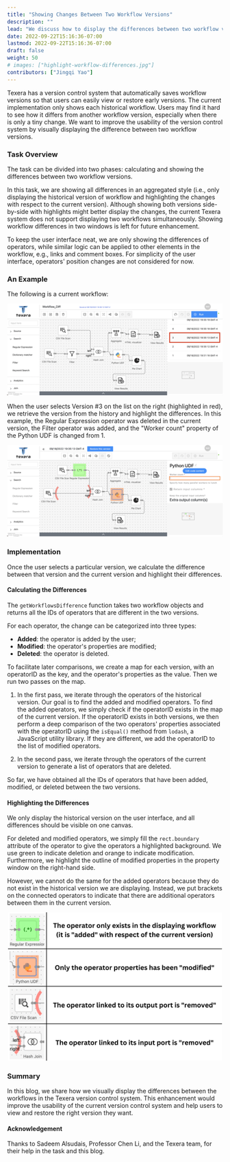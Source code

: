 ```yaml
---
title: "Showing Changes Between Two Workflow Versions"
description: ""
lead: "We discuss how to display the differences between two workflow versions in Texera."
date: 2022-09-22T15:16:36-07:00
lastmod: 2022-09-22T15:16:36-07:00
draft: false
weight: 50
# images: ["highlight-workflow-differences.jpg"]
contributors: ["Jingqi Yao"]
---
```

Texera has a version control system that automatically saves workflow versions so that users can easily view or restore early versions. The current implementation only shows each historical workflow. Users may find it hard to see how it differs from another workflow version, especially when there is only a tiny change. We want to improve the usability of the version control system by visually displaying the difference between two workflow versions.

### Task Overview
The task can be divided into two phases: calculating and showing the differences between two workflow versions.

In this task, we are showing all differences in an aggregated style (i.e., only displaying the historical version of workflow and highlighting the changes with respect to the current version). Although showing both versions side-by-side with highlights might better display the changes, the current Texera system does not support displaying two workflows simultaneously. Showing workflow differences in two windows is left for future enhancement.

To keep the user interface neat, we are only showing the differences of operators, while similar logic can be applied to other elements in the workflow, e.g., links and comment boxes. For simplicity of the user interface, operators' position changes are not considered for now.

### An Example
The following is a current workflow:

<img src="current_workflow.png"  width="700">

When the user selects Version #3 on the list on the right (highlighted in red), we retrieve the version from the history and highlight the differences. In this example, the Regular Expression operator was deleted in the current version, the Filter operator was added, and the "Worker count" property of the Python UDF is changed from 1.

<img src="historical_workflow.png"  width="700">

### Implementation
Once the user selects a particular version, we calculate the difference between that version and the current version and highlight their differences.

#### Calculating the Differences
The `getWorkflowsDifference` function takes two workflow objects and returns all the IDs of operators that are different in the two versions.

For each operator, the change can be categorized into three types: 
- **Added**: the operator is added by the user;
- **Modified**: the operator's properties are modified;
- **Deleted**: the operator is deleted.

To facilitate later comparisons, we create a map for each version, with an operatorID as the key, and the operator's properties as the value.  Then we run two passes on the map.

1. In the first pass, we iterate through the operators of the historical version. Our goal is to find the added and modified operators. To find the added operators, we simply check if the operatorID exists in the map of the current version. If the operatorID exists in both versions, we then perform a deep comparison of the two operators' properties associated with the operatorID using the `isEqual()` method from `lodash`, a JavaScript utility library. If they are different, we add the operatorID to the list of modified operators.

2. In the second pass, we iterate through the operators of the current version to generate a list of operators that are deleted.

So far, we have obtained all the IDs of operators that have been added, modified, or deleted between the two versions.

#### Highlighting the Differences
We only display the historical version on the user interface, and all differences should be visible on one canvas.

For deleted and modified operators, we simply fill the `rect.boundary` attribute of the operator to give the operators a highlighted background. We use green to indicate deletion and orange to indicate modification. Furthermore, we highlight the outline of modified properties in the property window on the right-hand side.

However, we cannot do the same for the added operators because they do not exist in the historical version we are displaying. Instead, we put brackets on the connected operators to indicate that there are additional operators between them in the current version.
<p align="center">
    <img src="highlight_meaning.png"  width="500">
</p>

### Summary 
In this blog, we share how we visually display the differences between the workflows in the Texera version control system. This enhancement would improve the usability of the current version control system and help users to view and restore the right version they want.

#### Acknowledgement
Thanks to Sadeem Alsudais, Professor Chen Li, and the Texera team, for their help in the task and this blog.

